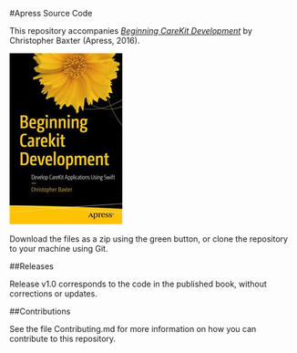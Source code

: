 #Apress Source Code

This repository accompanies [*Beginning CareKit Development*](http://www.apress.com/9781484222256) by Christopher Baxter (Apress, 2016).

![Cover image](9781484222256.jpg)

Download the files as a zip using the green button, or clone the repository to your machine using Git.

##Releases

Release v1.0 corresponds to the code in the published book, without corrections or updates.

##Contributions

See the file Contributing.md for more information on how you can contribute to this repository.
